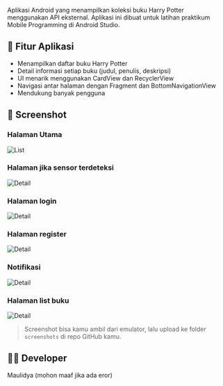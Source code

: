 Aplikasi Android yang menampilkan koleksi buku Harry Potter menggunakan API eksternal. Aplikasi ini dibuat untuk latihan praktikum Mobile Programming di Android Studio.

## 🧩 Fitur Aplikasi
- Menampilkan daftar buku Harry Potter
- Detail informasi setiap buku (judul, penulis, deskripsi)
- UI menarik menggunakan CardView dan RecyclerView
- Navigasi antar halaman dengan Fragment dan BottomNavigationView
- Mendukung banyak pengguna

## 📸 Screenshot

### Halaman Utama
![List](halamanAwal.jpg)

### Halaman jika sensor terdeteksi
![Detail](HalamanSensor.jpg)

### Halaman login
![Detail](login2.jpg)

### Halaman register
![Detail](register.jpg)

### Notifikasi
![Detail](notifikasi.jpg)

### Halaman list buku
![Detail](HalamanSensor)
> Screenshot bisa kamu ambil dari emulator, lalu upload ke folder `screenshots` di repo GitHub kamu.
## 👩‍💻 Developer
Maulidya (mohon maaf jika ada eror)
